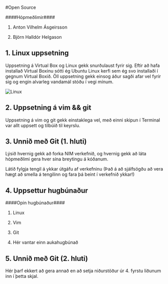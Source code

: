 #Open Source


####Hópmeðlimir####

1. Anton Vilhelm Ásgeirsson

2. Björn Halldór Helgason

## 1. Linux uppsetning

Uppsetning á Virtual Box og Linux gekk snurðulaust fyrir sig. Eftir að hafa installað Virtual Boxinu sótti ég Ubuntu Linux kerfi sem ég svo installaði í gegnum Virtual Boxið. Öll uppsetning gekk einsog áður sagði afar vel fyrir sig og engin alvarleg vandamál stóðu í vegi mínum.

![Linux](/home/bjorn/screenshot.jpg)
## 2. Uppsetning á vim && git

Uppsetning á vim og git gekk einstaklega vel, með einni skipun í Terminal var allt uppsett og tilbúið til keyrslu.

## 3. Unnið með Git (1. hluti)

Lýsið hvernig gekk að forka NIM verkefnið, og hvernig gekk að láta hópmeðlimi gera hver sína breytingu á kóðanum.

Látið fylgja tengil á ykkar útgáfu af verkefninu (Það á að sjálfsögðu að vera hægt að smella á tengilinn og fara þá beint í verkefnið ykkar!)

## 4. Uppsettur hugbúnaður

####Opin hugbúnaður####

1. Linux

2. Vim

3. Git

4. Hér vantar einn aukahugbúnað

## 5. Unnið með Git (2. hluti)

Hér þarf ekkert að gera annað en að setja niðurstöður úr 4. fyrstu liðunum inn í þetta skjal.
